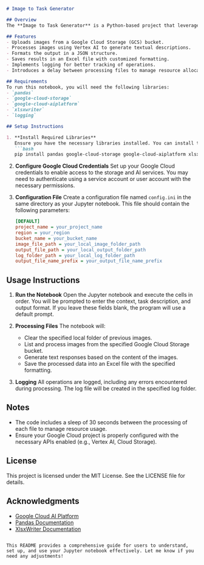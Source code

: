 ```markdown
# Image to Task Generator

## Overview
The **Image to Task Generator** is a Python-based project that leverages Google Cloud's Vertex AI to convert images of flowcharts into structured step-by-step instructions. The output is formatted as a JSON structure and is saved to an Excel file. This project is particularly useful for automating the extraction of tasks from visual flowcharts.

## Features
- Uploads images from a Google Cloud Storage (GCS) bucket.
- Processes images using Vertex AI to generate textual descriptions.
- Formats the output in a JSON structure.
- Saves results in an Excel file with customized formatting.
- Implements logging for better tracking of operations.
- Introduces a delay between processing files to manage resource allocation.

## Requirements
To run this notebook, you will need the following libraries:
- `pandas`
- `google-cloud-storage`
- `google-cloud-aiplatform`
- `xlsxwriter`
- `logging`

## Setup Instructions

1. **Install Required Libraries**
   Ensure you have the necessary libraries installed. You can install them via pip:
   ```bash
   pip install pandas google-cloud-storage google-cloud-aiplatform xlsxwriter
   ```

2. **Configure Google Cloud Credentials**
   Set up your Google Cloud credentials to enable access to the storage and AI services. You may need to authenticate using a service account or user account with the necessary permissions.

3. **Configuration File**
   Create a configuration file named `config.ini` in the same directory as your Jupyter notebook. This file should contain the following parameters:
   ```ini
   [DEFAULT]
   project_name = your_project_name
   region = your_region
   bucket_name = your_bucket_name
   image_file_path = your_local_image_folder_path
   output_file_path = your_local_output_folder_path
   log_folder_path = your_local_log_folder_path
   output_file_name_prefix = your_output_file_name_prefix
   ```

## Usage Instructions

1. **Run the Notebook**
   Open the Jupyter notebook and execute the cells in order. You will be prompted to enter the context, task description, and output format. If you leave these fields blank, the program will use a default prompt.

2. **Processing Files**
   The notebook will:
   - Clear the specified local folder of previous images.
   - List and process images from the specified Google Cloud Storage bucket.
   - Generate text responses based on the content of the images.
   - Save the processed data into an Excel file with the specified formatting.

3. **Logging**
   All operations are logged, including any errors encountered during processing. The log file will be created in the specified log folder.

## Notes
- The code includes a sleep of 30 seconds between the processing of each file to manage resource usage.
- Ensure your Google Cloud project is properly configured with the necessary APIs enabled (e.g., Vertex AI, Cloud Storage).

## License
This project is licensed under the MIT License. See the LICENSE file for details.

## Acknowledgments
- [Google Cloud AI Platform](https://cloud.google.com/ai-platform)
- [Pandas Documentation](https://pandas.pydata.org/)
- [XlsxWriter Documentation](https://xlsxwriter.readthedocs.io/)
```

This README provides a comprehensive guide for users to understand, set up, and use your Jupyter notebook effectively. Let me know if you need any adjustments!

